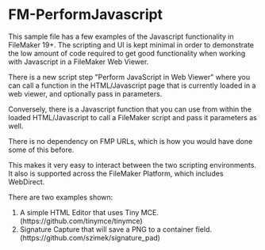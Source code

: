 # FM-PerformJavascript

This sample file has a few examples of the Javascript functionality in FileMaker 19+. The scripting and UI is kept minimal in order to demonstrate the low amount of code required to get good functionality when working with Javascript in a FileMaker Web Viewer. 

There is a new script step "Perform JavaScript in Web Viewer" where you can call a function in the HTML/Javascript page that is currently loaded in a web viewer, and optionally pass in parameters.

Conversely, there is a Javascript function that you can use from within the loaded HTML/Javascript to call a FileMaker script and pass it parameters as well.

There is no dependency on FMP URLs, which is how you would have done some of this before.

This makes it very easy to interact between the two scripting environments. It also is supported across the FileMaker Platform, which includes WebDirect. 

There are two examples shown:
 <ol>
 <li> A simple HTML Editor that uses Tiny MCE. (https://github.com/tinymce/tinymce)
 <li> Signature Capture that will save a PNG to a container field. (https://github.com/szimek/signature_pad)
 </ol>
